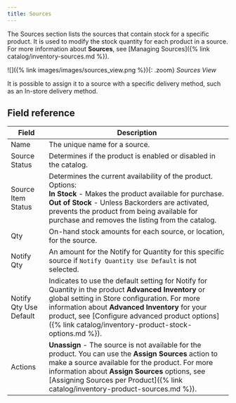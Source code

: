 ```yaml
---
title: Sources
---
```


The Sources section lists the sources that contain stock for a specific product. It is used to modify the stock quantity for each product in a source. For more information about **Sources**, see [Managing Sources]({% link catalog/inventory-sources.md %}).

![]({% link images/images/sources_view.png %}){: .zoom}
_Sources View_

It is possible to assign it to a source with a specific delivery method, such as an In-store delivery method.

## Field reference

|Field|Description|
|--- |--- |
|Name|The unique name for a source.|
|Source Status|Determines if the product is enabled or disabled in the catalog.|
|Source Item Status|Determines the current availability of the product. Options:<br />**In Stock** - Makes the product available for purchase.<br />**Out of Stock** - Unless Backorders are activated, prevents the product from being available for purchase and removes the listing from the catalog.|
|Qty|On-hand stock amounts for each source, or location, for the source.|
|Notify Qty|An amount for the Notify for Quantity for this specific source if `Notify Quantity Use Default` is not selected.|
|Notify Qty Use Default|Indicates to use the default setting for Notify for Quantity in the product **Advanced Inventory** or global setting in Store configuration. For more information about **Advanced Inventory** for your product, see [Configure advanced product options]({% link catalog/inventory-product-stock-options.md %}).|
|Actions|**Unassign** - The source is not available for the product. You can use the **Assign Sources** action to make a source available for the product. For more information about **Assign Sources** options, see [Assigning Sources per Product]({% link catalog/inventory-product-sources.md %}).|
